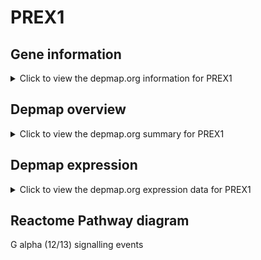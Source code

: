 <h1>PREX1</h1>

<h2>Gene information</h2>
<details>
  <summary>Click to view the depmap.org information for PREX1</summary>
  <iframe src="https://depmap.org/portal/gene/PREX1?tab=about" style="border:none;width:100%;height:800px"></iframe>
</details>

<h2>Depmap overview</h2>
<details>
  <summary>Click to view the depmap.org summary for PREX1</summary>
  <iframe src="https://depmap.org/portal/gene/PREX1?tab=overview" style="border:none;width:100%;height:800px"></iframe>
</details>

<h2>Depmap expression</h2>
<details>
  <summary>Click to view the depmap.org expression data for PREX1</summary>
  <iframe src="https://depmap.org/portal/gene/PREX1?tab=characterization" style="border:none;width:100%;height:800px"></iframe>
</details>



<h2>Reactome Pathway diagram</h2>
G alpha (12/13) signalling events
<div id="diagramHolder"></div>

<script>
    //Creating the Reactome Diagram widget
    //Take into account a proxy needs to be set up in your server side pointing to www.reactome.org
    function onReactomeDiagramReady(){  //This function is automatically called when the widget code is ready to be used
        var diagram = Reactome.Diagram.create({
            "placeHolder" : "diagramHolder",
            "width" : 900,
            "height" : 500
        });

        //Initialising it to the "Hemostasis" pathway
        diagram.loadDiagram("R-HSA-416482");

        //Adding different listeners

        diagram.onDiagramLoaded(function (loaded) {
            console.info("Loaded ", loaded);
            diagram.flagItems("BAD");
	    diagram.flagItems("Q92934");
            if (loaded == "R-HSA-416482") diagram.selectItem("R-HSA-416482");
        });

     }
</script>



